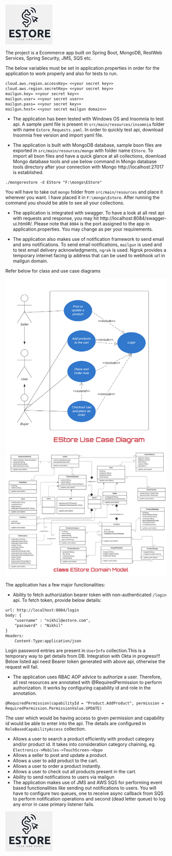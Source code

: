 ![estore](src/main/resources/estore.png)

The project is a Ecommerce app built on Spring Boot, MongoDB, RestWeb Services, Spring Security, JMS, SQS etc.

The below variables must be set in application.properties in order for the application to work properly and also for tests to run.

```shell
cloud.aws.region.accessKey= <<your secret key>>
cloud.aws.region.secretKey= <<your secret key>>
mailgun.key= <<your secret key>>
mailgun.user= <<your secret user>>
mailgun.pass= <<your secret key>>
mailgun.host= <<your secret mailgun domain>>
```
- The application has been tested with Windows OS and Insomnia to test api. A sample yaml file is present in `src/main/resources/insomnia` folder with name `Estore_Requests.yaml`.
In order to quickly test api, download Insomnia free version and import yaml file.

- The application is built with MongoDB database, sample bson files are exported in `src/main/resources/mongo` with folder name `EStore`. To import all bson files and have a quick 
glance at all collections, download Mongo database tools and use below command in Mongo database tools directory after your connection with Mongo http://localhost:27017 is established.
```shell
./mongorestore -d EStore "F:\mongo\EStore"
```
You will have to take out `mongo` folder from `src/main/resources` and place it wherever you want. I have placed it in `F:\mongo\Estore`. After running the command you should be able to see all your collections.

- The application is integrated with swagger. To have a look at all rest api with requests and response, you may hit http://localhost:8084/swagger-ui.html#/.
Please note that `8084` is the port assigned to the app in application.properties. You may change as per your requirements.

- The application also makes use of notification framework to send email and sms notifications. To send email notifications,
`mailgun` is used and to test email delivery acknowledgments, `ngrok` is used. Ngrok provides a temporary internet facing ip address that can be used to webhook url in mailgun domain. 

Refer below for class and use case diagrams

![EStoreUseCaseDiagram](src/main/resources/lldDiagrams/EstoreUseCaseDiagram.png)
![EStoreClassDiagram](src/main/resources/lldDiagrams/EStoreClassDiagram.png)

The application has a few major functionalities:
- Ability to fetch authorization bearer token with non-authenticated `/login` api. To fetch token, provide below details:
```shell
url: http://localhost:8084/login
body: {
	"username" : "nikhil@estore.com",
	"password" : "Nikhil"
}
Headers:
    Content-Type:application/json
```
Login password entries are present in `UserInfo` collection.This is a temporary way to get details from DB. Integration with Okta in progress!!! Below listed api need Bearer token generated with above api, otherwise the request will fail.
- The application uses RBAC AOP advice to authorize a user. Therefore, all rest resources are annotated with @RequiredPermission to perform authorization. 
It works by configuring capability id and role in the annotation.
```shell
@RequiredPermission(capabilityId = "Product.AddProduct", permission = RequiredPermission.PermissionValue.UPDATE)
```
The user which would be having access to given permission and capability id would be able to enter into the api. The details are configured in `RoleBasedCapabilityAccess` collection. 
- Allows a user to search a product efficiently with product category and/or product id. It takes into consideration category chaining, eg. `Electronics->Mobiles->TouchScreen->Oppo`
- Allows a seller to post and update a product.
- Allows a user to add product to the cart.
- Allows a user to order a product instantly.
- Allows a user to check out all products present in the cart.
- Ability to send notifications to users via mailgun
- The application makes use of JMS and AWS SQS for performing event based functionalities like sending out notifications to users. You will have to configure two queues, one to receive async callback from SQS to perform notification operations and second (dead letter queue) to log any error in case primary listener fails. 

![estore](/src/main/resources/estore.png)
